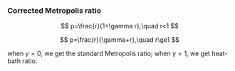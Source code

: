 ### Corrected Metropolis ratio

$$
p=\frac{r}{1+\gamma r},\quad r<1
$$

$$
p=\frac{r}{\gamma+r},\quad r\ge1
$$

when $\gamma=0$, we get the standard Metropolis ratio; when $\gamma=1$, we get heat-bath ratio.